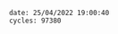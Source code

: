 

                date: 25/04/2022 19:00:40
                cycles: 97380

                         